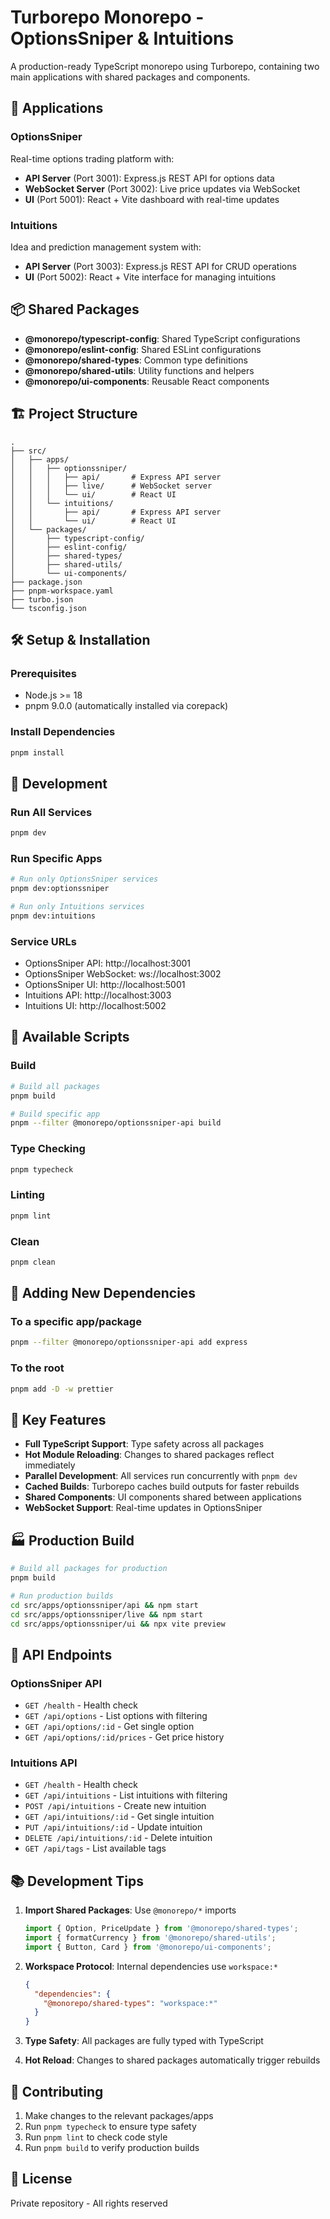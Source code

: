 # Turborepo Monorepo - OptionsSniper & Intuitions

A production-ready TypeScript monorepo using Turborepo, containing two main applications with shared packages and components.

## 🚀 Applications

### OptionsSniper
Real-time options trading platform with:
- **API Server** (Port 3001): Express.js REST API for options data
- **WebSocket Server** (Port 3002): Live price updates via WebSocket
- **UI** (Port 5001): React + Vite dashboard with real-time updates

### Intuitions
Idea and prediction management system with:
- **API Server** (Port 3003): Express.js REST API for CRUD operations
- **UI** (Port 5002): React + Vite interface for managing intuitions

## 📦 Shared Packages

- **@monorepo/typescript-config**: Shared TypeScript configurations
- **@monorepo/eslint-config**: Shared ESLint configurations
- **@monorepo/shared-types**: Common type definitions
- **@monorepo/shared-utils**: Utility functions and helpers
- **@monorepo/ui-components**: Reusable React components

## 🏗️ Project Structure

```
.
├── src/
│   ├── apps/
│   │   ├── optionssniper/
│   │   │   ├── api/       # Express API server
│   │   │   ├── live/      # WebSocket server
│   │   │   └── ui/        # React UI
│   │   └── intuitions/
│   │       ├── api/       # Express API server
│   │       └── ui/        # React UI
│   └── packages/
│       ├── typescript-config/
│       ├── eslint-config/
│       ├── shared-types/
│       ├── shared-utils/
│       └── ui-components/
├── package.json
├── pnpm-workspace.yaml
├── turbo.json
└── tsconfig.json
```

## 🛠️ Setup & Installation

### Prerequisites
- Node.js >= 18
- pnpm 9.0.0 (automatically installed via corepack)

### Install Dependencies
```bash
pnpm install
```

## 🚦 Development

### Run All Services
```bash
pnpm dev
```

### Run Specific Apps
```bash
# Run only OptionsSniper services
pnpm dev:optionssniper

# Run only Intuitions services
pnpm dev:intuitions
```

### Service URLs
- OptionsSniper API: http://localhost:3001
- OptionsSniper WebSocket: ws://localhost:3002
- OptionsSniper UI: http://localhost:5001
- Intuitions API: http://localhost:3003
- Intuitions UI: http://localhost:5002

## 🧪 Available Scripts

### Build
```bash
# Build all packages
pnpm build

# Build specific app
pnpm --filter @monorepo/optionssniper-api build
```

### Type Checking
```bash
pnpm typecheck
```

### Linting
```bash
pnpm lint
```

### Clean
```bash
pnpm clean
```

## 🔧 Adding New Dependencies

### To a specific app/package
```bash
pnpm --filter @monorepo/optionssniper-api add express
```

### To the root
```bash
pnpm add -D -w prettier
```

## 📝 Key Features

- **Full TypeScript Support**: Type safety across all packages
- **Hot Module Reloading**: Changes to shared packages reflect immediately
- **Parallel Development**: All services run concurrently with `pnpm dev`
- **Cached Builds**: Turborepo caches build outputs for faster rebuilds
- **Shared Components**: UI components shared between applications
- **WebSocket Support**: Real-time updates in OptionsSniper

## 🏭 Production Build

```bash
# Build all packages for production
pnpm build

# Run production builds
cd src/apps/optionssniper/api && npm start
cd src/apps/optionssniper/live && npm start
cd src/apps/optionssniper/ui && npx vite preview
```

## 🎯 API Endpoints

### OptionsSniper API
- `GET /health` - Health check
- `GET /api/options` - List options with filtering
- `GET /api/options/:id` - Get single option
- `GET /api/options/:id/prices` - Get price history

### Intuitions API
- `GET /health` - Health check
- `GET /api/intuitions` - List intuitions with filtering
- `POST /api/intuitions` - Create new intuition
- `GET /api/intuitions/:id` - Get single intuition
- `PUT /api/intuitions/:id` - Update intuition
- `DELETE /api/intuitions/:id` - Delete intuition
- `GET /api/tags` - List available tags

## 📚 Development Tips

1. **Import Shared Packages**: Use `@monorepo/*` imports
   ```typescript
   import { Option, PriceUpdate } from '@monorepo/shared-types';
   import { formatCurrency } from '@monorepo/shared-utils';
   import { Button, Card } from '@monorepo/ui-components';
   ```

2. **Workspace Protocol**: Internal dependencies use `workspace:*`
   ```json
   {
     "dependencies": {
       "@monorepo/shared-types": "workspace:*"
     }
   }
   ```

3. **Type Safety**: All packages are fully typed with TypeScript

4. **Hot Reload**: Changes to shared packages automatically trigger rebuilds

## 🤝 Contributing

1. Make changes to the relevant packages/apps
2. Run `pnpm typecheck` to ensure type safety
3. Run `pnpm lint` to check code style
4. Run `pnpm build` to verify production builds

## 📄 License

Private repository - All rights reserved